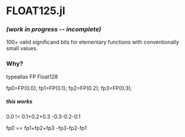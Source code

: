 # FLOAT125.jl  
### *(work in progress -- incomplete)*
100+ valid significand bits for elementary functions with conventionally small values.

### Why?

typealias FP Float128

fp0=FP(0.0); fp1=FP(0.1); fp2=FP(0.2); fp3=FP(0.3);

##### this works

0.0  != 0.1+0.2+0.3 -0.3-0.2-0.1

fp0  == fp1+fp2+fp3 -fp3-fp2-fp1

